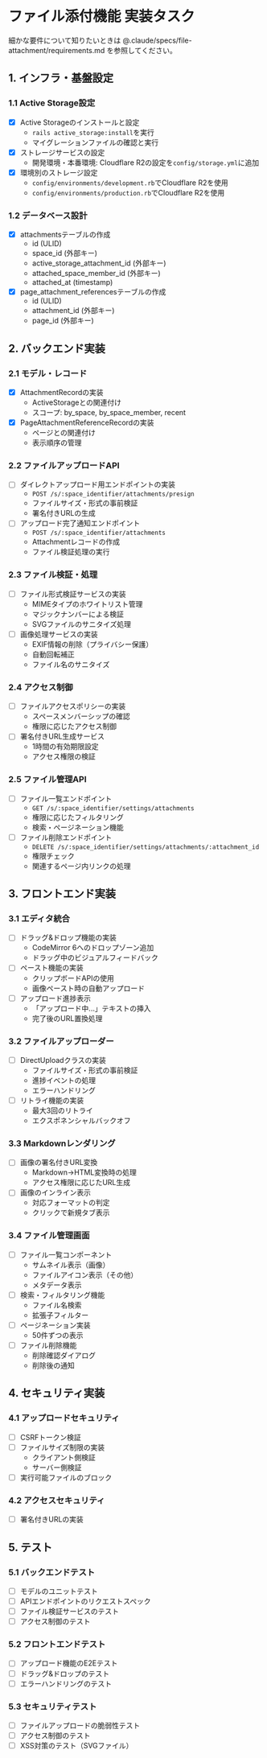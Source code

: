 # ファイル添付機能 実装タスク

細かな要件について知りたいときは @.claude/specs/file-attachment/requirements.md を参照してください。

## 1. インフラ・基盤設定

### 1.1 Active Storage設定

- [x] Active Storageのインストールと設定
  - `rails active_storage:install`を実行
  - マイグレーションファイルの確認と実行
- [x] ストレージサービスの設定
  - 開発環境・本番環境: Cloudflare R2の設定を`config/storage.yml`に追加
- [x] 環境別のストレージ設定
  - `config/environments/development.rb`でCloudflare R2を使用
  - `config/environments/production.rb`でCloudflare R2を使用

### 1.2 データベース設計

- [x] attachmentsテーブルの作成
  - id (ULID)
  - space_id (外部キー)
  - active_storage_attachment_id (外部キー)
  - attached_space_member_id (外部キー)
  - attached_at (timestamp)
- [x] page_attachment_referencesテーブルの作成
  - id (ULID)
  - attachment_id (外部キー)
  - page_id (外部キー)

## 2. バックエンド実装

### 2.1 モデル・レコード

- [x] AttachmentRecordの実装
  - ActiveStorageとの関連付け
  - スコープ: by_space, by_space_member, recent
- [x] PageAttachmentReferenceRecordの実装
  - ページとの関連付け
  - 表示順序の管理

### 2.2 ファイルアップロードAPI

- [ ] ダイレクトアップロード用エンドポイントの実装
  - `POST /s/:space_identifier/attachments/presign`
  - ファイルサイズ・形式の事前検証
  - 署名付きURLの生成
- [ ] アップロード完了通知エンドポイント
  - `POST /s/:space_identifier/attachments`
  - Attachmentレコードの作成
  - ファイル検証処理の実行

### 2.3 ファイル検証・処理

- [ ] ファイル形式検証サービスの実装
  - MIMEタイプのホワイトリスト管理
  - マジックナンバーによる検証
  - SVGファイルのサニタイズ処理
- [ ] 画像処理サービスの実装
  - EXIF情報の削除（プライバシー保護）
  - 自動回転補正
  - ファイル名のサニタイズ

### 2.4 アクセス制御

- [ ] ファイルアクセスポリシーの実装
  - スペースメンバーシップの確認
  - 権限に応じたアクセス制御
- [ ] 署名付きURL生成サービス
  - 1時間の有効期限設定
  - アクセス権限の検証

### 2.5 ファイル管理API

- [ ] ファイル一覧エンドポイント
  - `GET /s/:space_identifier/settings/attachments`
  - 権限に応じたフィルタリング
  - 検索・ページネーション機能
- [ ] ファイル削除エンドポイント
  - `DELETE /s/:space_identifier/settings/attachments/:attachment_id`
  - 権限チェック
  - 関連するページ内リンクの処理

## 3. フロントエンド実装

### 3.1 エディタ統合

- [ ] ドラッグ&ドロップ機能の実装
  - CodeMirror 6へのドロップゾーン追加
  - ドラッグ中のビジュアルフィードバック
- [ ] ペースト機能の実装
  - クリップボードAPIの使用
  - 画像ペースト時の自動アップロード
- [ ] アップロード進捗表示
  - 「アップロード中...」テキストの挿入
  - 完了後のURL置換処理

### 3.2 ファイルアップローダー

- [ ] DirectUploadクラスの実装
  - ファイルサイズ・形式の事前検証
  - 進捗イベントの処理
  - エラーハンドリング
- [ ] リトライ機能の実装
  - 最大3回のリトライ
  - エクスポネンシャルバックオフ

### 3.3 Markdownレンダリング

- [ ] 画像の署名付きURL変換
  - Markdown→HTML変換時の処理
  - アクセス権限に応じたURL生成
- [ ] 画像のインライン表示
  - 対応フォーマットの判定
  - クリックで新規タブ表示

### 3.4 ファイル管理画面

- [ ] ファイル一覧コンポーネント
  - サムネイル表示（画像）
  - ファイルアイコン表示（その他）
  - メタデータ表示
- [ ] 検索・フィルタリング機能
  - ファイル名検索
  - 拡張子フィルター
- [ ] ページネーション実装
  - 50件ずつの表示
- [ ] ファイル削除機能
  - 削除確認ダイアログ
  - 削除後の通知

## 4. セキュリティ実装

### 4.1 アップロードセキュリティ

- [ ] CSRFトークン検証
- [ ] ファイルサイズ制限の実装
  - クライアント側検証
  - サーバー側検証
- [ ] 実行可能ファイルのブロック

### 4.2 アクセスセキュリティ

- [ ] 署名付きURLの実装

## 5. テスト

### 5.1 バックエンドテスト

- [ ] モデルのユニットテスト
- [ ] APIエンドポイントのリクエストスペック
- [ ] ファイル検証サービスのテスト
- [ ] アクセス制御のテスト

### 5.2 フロントエンドテスト

- [ ] アップロード機能のE2Eテスト
- [ ] ドラッグ&ドロップのテスト
- [ ] エラーハンドリングのテスト

### 5.3 セキュリティテスト

- [ ] ファイルアップロードの脆弱性テスト
- [ ] アクセス制御のテスト
- [ ] XSS対策のテスト（SVGファイル）
